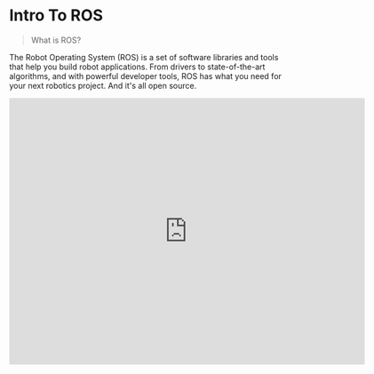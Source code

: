 # Intro To ROS

> What is ROS?

The Robot Operating System (ROS) is a set of software libraries and tools that help you build robot applications. From drivers to state-of-the-art algorithms, and with powerful developer tools, ROS has what you need for your next robotics project. And it's all open source. 

<iframe
    width="640"
    height="480"
    src="https://www.ros.org/"
    frameborder="0"
    allow="autoplay; encrypted-media"
    allowfullscreen
>

> For more info on ROS or how to get started with it please visit the[Official ROS Website](https://www.ros.org). 
It has got really interesting videos and resources.

</iframe>

